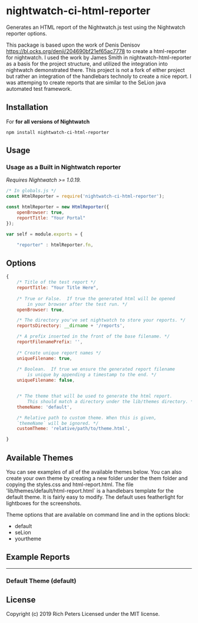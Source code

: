 # nightwatch-ci-html-reporter


Generates an HTML report of the Nightwatch.js test using the Nightwatch reporter options.  

This package is based upon the work of Denis Denisov https://bl.ocks.org/denji/204690bf21ef65ac7778 to create a html-reporter for nightwatch.  I used the work by James Smith in nightwatch-html-reporter as a basis for the project structure, and utilized the integration into nightwatch demonstrated there.  This project is not a fork of either project but rather an integration of the handlebars technoly to create a nice report.  I was attemping to create reports that are similar to the SeLion java automated test framework. 

## Installation

For **for all versions of Nightwatch**
```
npm install nightwatch-ci-html-reporter
```

## Usage


### Usage as a Built in Nightwatch reporter
_Requires Nightwatch >= 1.0.19._

```javascript
/* In globals.js */
const HtmlReporter = require('nightwatch-ci-html-reporter');

const htmlReporter = new HtmlReporter({
    openBrowser: true,
    reportTitle: "Your Portal"
});

var self = module.exports = {

    "reporter" : htmlReporter.fn,
```

## Options

```javascript
{
	/* Title of the test report */
	reportTitle: "Your Title Here",  
	  
	/* True or False.  If true the generated html will be opened
		in your browser after the test run. */
	openBrowser: true,

	/* The directory you've set nightwatch to store your reports. */
	reportsDirectory: __dirname + '/reports',

	/* A prefix inserted in the front of the base filename. */
	reportFilenamePrefix: '',
	
	/* Create unique report names */
	uniqueFilename: true,
	
	/* Boolean.  If true we ensure the generated report filename
		is unique by appending a timestamp to the end. */
	uniqueFilename: false,


	/* The theme that will be used to generate the html report.
		This should match a directory under the lib/themes directory. */
	themeName: 'default',

	/* Relative path to custom theme. When this is given,
	`themeName` will be ignored. */
	customTheme: 'relative/path/to/theme.html',

}
```

## Available Themes

You can see examples of all of the available themes below.  You can also create your own theme by creating a new folder under the them folder and copying the styles.css and html-report.html.
The file 'lib/themes/default/html-report.html` is a handlebars template for the default theme. It is fairly easy to modify. The default uses featherlight for lightboxes for the screenshots.

Theme options that are available on command line and in the options block:
* default
* seLion
* yourtheme
 


## Example Reports

---
### Default Theme (default)


## License
Copyright (c) 2019 Rich Peters
Licensed under the MIT license.
